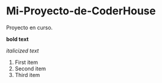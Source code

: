 # Mi-Proyecto-de-CoderHouse
Proyecto en curso.

**bold text**

*italicized text*

1. First item
2. Second item
3. Third item
